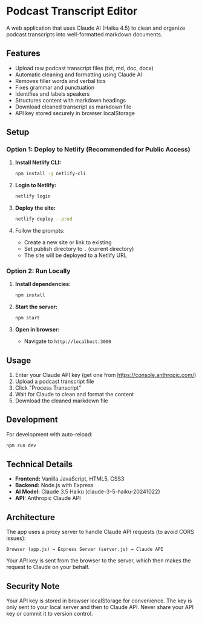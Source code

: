 # Podcast Transcript Editor

A web application that uses Claude AI (Haiku 4.5) to clean and organize podcast transcripts into well-formatted markdown documents.

## Features

- Upload raw podcast transcript files (txt, md, doc, docx)
- Automatic cleaning and formatting using Claude AI
- Removes filler words and verbal tics
- Fixes grammar and punctuation
- Identifies and labels speakers
- Structures content with markdown headings
- Download cleaned transcript as markdown file
- API key stored securely in browser localStorage

## Setup

### Option 1: Deploy to Netlify (Recommended for Public Access)

1. **Install Netlify CLI:**
   ```bash
   npm install -g netlify-cli
   ```

2. **Login to Netlify:**
   ```bash
   netlify login
   ```

3. **Deploy the site:**
   ```bash
   netlify deploy --prod
   ```

4. Follow the prompts:
   - Create a new site or link to existing
   - Set publish directory to `.` (current directory)
   - The site will be deployed to a Netlify URL

### Option 2: Run Locally

1. **Install dependencies:**
   ```bash
   npm install
   ```

2. **Start the server:**
   ```bash
   npm start
   ```

3. **Open in browser:**
   - Navigate to `http://localhost:3000`

## Usage

1. Enter your Claude API key (get one from https://console.anthropic.com/)
2. Upload a podcast transcript file
3. Click "Process Transcript"
4. Wait for Claude to clean and format the content
5. Download the cleaned markdown file

## Development

For development with auto-reload:
```bash
npm run dev
```

## Technical Details

- **Frontend:** Vanilla JavaScript, HTML5, CSS3
- **Backend:** Node.js with Express
- **AI Model:** Claude 3.5 Haiku (claude-3-5-haiku-20241022)
- **API:** Anthropic Claude API

## Architecture

The app uses a proxy server to handle Claude API requests (to avoid CORS issues):

```
Browser (app.js) → Express Server (server.js) → Claude API
```

Your API key is sent from the browser to the server, which then makes the request to Claude on your behalf.

## Security Note

Your API key is stored in browser localStorage for convenience. The key is only sent to your local server and then to Claude API. Never share your API key or commit it to version control.
